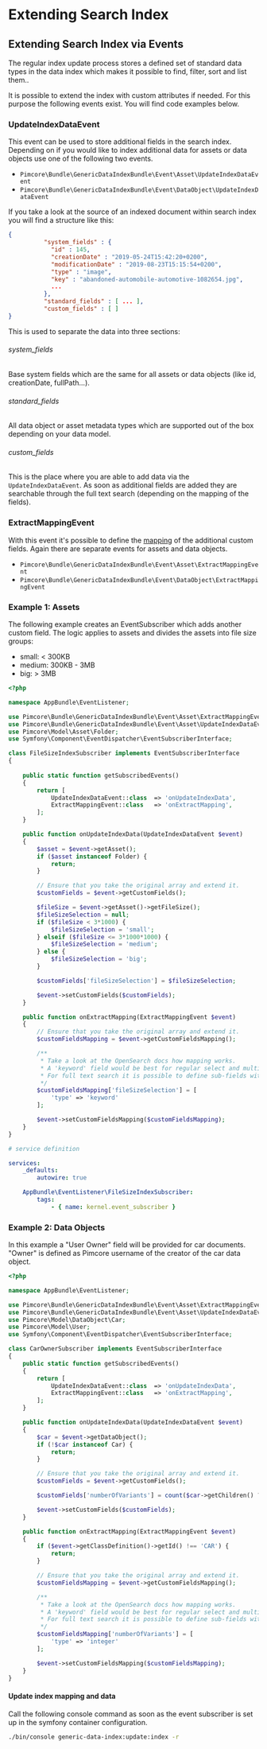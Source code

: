 # Extending Search Index

## Extending Search Index via Events

The regular index update process stores a defined set of standard data types in the data index which makes it
possible to find, filter, sort and list them..

It is possible to extend the index with custom attributes if needed. For this purpose the following events exist. You
will find code examples below.

### UpdateIndexDataEvent

This event can be used to store additional fields in the search index. Depending on if you would like to index additional
data for assets or data objects use one of the following two events.

* `Pimcore\Bundle\GenericDataIndexBundle\Event\Asset\UpdateIndexDataEvent`
* `Pimcore\Bundle\GenericDataIndexBundle\Event\DataObject\UpdateIndexDataEvent`

If you take a look at the source of an indexed document within search index you will find a structure like this:

```json
{
          "system_fields" : {
            "id" : 145,
            "creationDate" : "2019-05-24T15:42:20+0200",
            "modificationDate" : "2019-08-23T15:15:54+0200",
            "type" : "image",
            "key" : "abandoned-automobile-automotive-1082654.jpg",
            ...
          },
          "standard_fields" : [ ... ],
          "custom_fields" : [ ]
}
```

This is used to separate the data into three sections:

###### system_fields

Base system fields which are the same for all assets or data objects (like id, creationDate, fullPath...).

###### standard_fields

All data object or asset metadata types which are supported out of the box depending on your data model.

###### custom_fields

This is the place where you are able to add data via the `UpdateIndexDataEvent`. As soon as additional fields are added
they are searchable through the full text search (depending on the mapping of the fields).

### ExtractMappingEvent

With this event it's possible to define the [mapping](https://opensearch.org/docs/latest/field-types/)
of the additional custom fields. Again there are separate events for assets and data objects.

* `Pimcore\Bundle\GenericDataIndexBundle\Event\Asset\ExtractMappingEvent`
* `Pimcore\Bundle\GenericDataIndexBundle\Event\DataObject\ExtractMappingEvent`


### Example 1: Assets

The following example creates an EventSubscriber which adds another custom field. The logic applies to assets and divides the assets into file size groups:

* small: < 300KB
* medium: 300KB - 3MB
* big: > 3MB

```php
<?php

namespace AppBundle\EventListener;

use Pimcore\Bundle\GenericDataIndexBundle\Event\Asset\ExtractMappingEvent;
use Pimcore\Bundle\GenericDataIndexBundle\Event\Asset\UpdateIndexDataEvent;
use Pimcore\Model\Asset\Folder;
use Symfony\Component\EventDispatcher\EventSubscriberInterface;

class FileSizeIndexSubscriber implements EventSubscriberInterface
{
    
    public static function getSubscribedEvents()
    {
        return [
            UpdateIndexDataEvent::class  => 'onUpdateIndexData',
            ExtractMappingEvent::class   => 'onExtractMapping',
        ];
    }

    public function onUpdateIndexData(UpdateIndexDataEvent $event)
    {
        $asset = $event->getAsset();
        if ($asset instanceof Folder) {
            return;
        }

        // Ensure that you take the original array and extend it.
        $customFields = $event->getCustomFields();

        $fileSize = $event->getAsset()->getFileSize();
        $fileSizeSelection = null;
        if ($fileSize < 3*1000) {
            $fileSizeSelection = 'small';
        } elseif ($fileSize <= 3*1000*1000) {
            $fileSizeSelection = 'medium';
        } else {
            $fileSizeSelection = 'big';
        }

        $customFields['fileSizeSelection'] = $fileSizeSelection;

        $event->setCustomFields($customFields);
    }

    public function onExtractMapping(ExtractMappingEvent $event)
    {
        // Ensure that you take the original array and extend it.
        $customFieldsMapping = $event->getCustomFieldsMapping();

        /**
         * Take a look at the OpenSearch docs how mapping works.
         * A 'keyword' field would be best for regular select and multi select filters.
         * For full text search it is possible to define sub-fields with special OpenSearch analyzers too.
         */
        $customFieldsMapping['fileSizeSelection'] = [
            'type' => 'keyword'
        ];

        $event->setCustomFieldsMapping($customFieldsMapping);
    }
}


```

```yaml
# service definition

services:
    _defaults:
        autowire: true

    AppBundle\EventListener\FileSizeIndexSubscriber:
        tags:
            - { name: kernel.event_subscriber }
```


### Example 2: Data Objects

In this example a "User Owner" field will be provided for car documents. 
"Owner" is defined as Pimcore username of the creator of the car data object.

```php
<?php

namespace AppBundle\EventListener;

use Pimcore\Bundle\GenericDataIndexBundle\Event\Asset\ExtractMappingEvent;
use Pimcore\Bundle\GenericDataIndexBundle\Event\Asset\UpdateIndexDataEvent;
use Pimcore\Model\DataObject\Car;
use Pimcore\Model\User;
use Symfony\Component\EventDispatcher\EventSubscriberInterface;

class CarOwnerSubscriber implements EventSubscriberInterface
{
    public static function getSubscribedEvents()
    {
        return [
            UpdateIndexDataEvent::class  => 'onUpdateIndexData',
            ExtractMappingEvent::class   => 'onExtractMapping',
        ];
    }

    public function onUpdateIndexData(UpdateIndexDataEvent $event)
    {
        $car = $event->getDataObject();
        if (!$car instanceof Car) {
            return;
        }

        // Ensure that you take the original array and extend it.
        $customFields = $event->getCustomFields();

        $customFields['numberOfVariants'] = count($car->getChildren() ?? []);

        $event->setCustomFields($customFields);
    }

    public function onExtractMapping(ExtractMappingEvent $event)
    {
        if ($event->getClassDefinition()->getId() !== 'CAR') {
            return;
        }

        // Ensure that you take the original array and extend it.
        $customFieldsMapping = $event->getCustomFieldsMapping();

        /**
         * Take a look at the OpenSearch docs how mapping works.
         * A 'keyword' field would be best for regular select and multi select filters.
         * For full text search it is possible to define sub-fields with special OpenSearch analyzers too.
         */
        $customFieldsMapping['numberOfVariants'] = [
            'type' => 'integer'
        ];

        $event->setCustomFieldsMapping($customFieldsMapping);
    }
}

```

#### Update index mapping and data

Call the following console command as soon as the event subscriber is set up in the symfony container configuration.

```bash
./bin/console generic-data-index:update:index -r
```